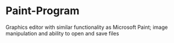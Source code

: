 # Paint-Program
Graphics editor with similar functionality as Microsoft Paint; image manipulation and ability to open and save files
